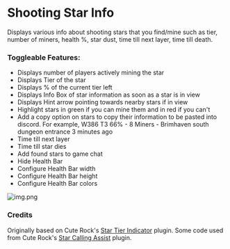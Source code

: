 # Shooting Star Info
Displays various info about shooting stars that you find/mine such as tier, number of miners, health %, star dust, time till next layer, time till death.

### Toggleable Features:
- Displays number of players actively mining the star
- Displays Tier of the star
- Displays % of the current tier left
- Displays Info Box of star information as soon as a star is in view
- Displays Hint arrow pointing towards nearby stars if in view
- Highlight stars in green if you can mine them and in red if you can't
- Add a copy option on stars to copy their information to be pasted into discord. For example, W386 T3 66% - 8 Miners - Brimhaven south dungeon entrance 3 minutes ago
- Time till next layer
- Time till star dies
- Add found stars to game chat
- Hide Health Bar
- Configure Health Bar width
- Configure Health Bar height
- Configure Health Bar colors

![img.png](img.png)

### Credits
Originally based on Cute Rock's [Star Tier Indicator](https://github.com/zodaz/StarTierIndicator/tree/c270a68ba8a1a4307670bdc95c8cce903a1e1744) plugin.
Some code used from Cute Rock's [Star Calling Assist](https://runelite.net/plugin-hub/show/star-calling-assist) plugin.
